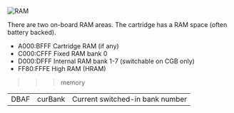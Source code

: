 ![RAM](GBZelda.jpg)

There are two on-board RAM areas. The cartridge has a RAM space (often battery backed).

 * A000:BFFF  Cartridge RAM (if any)
 * C000:CFFF  Fixed RAM bank 0
 * D000:DFFF  Internal RAM bank 1-7 (switchable on CGB only)
 * FF80:FFFE  High RAM (HRAM)

>>>memory

| | | |
| --- | --- | --- |
| DBAF      | curBank         | Current switched-in bank number |
